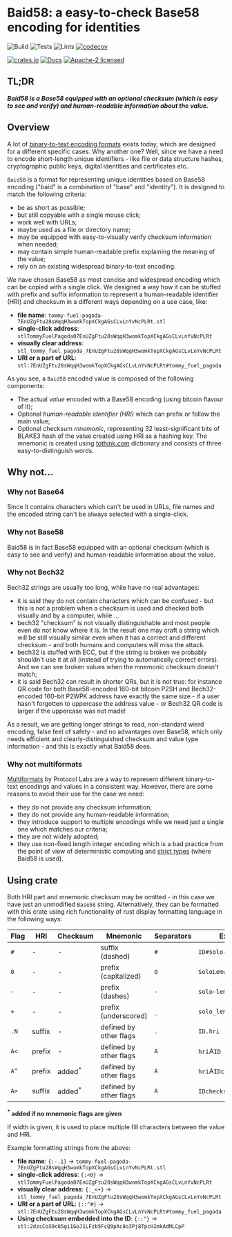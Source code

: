 # Baid58: a easy-to-check Base58 encoding for identities

![Build](https://github.com/UBIDECO/rust-baid58/workflows/Build/badge.svg)
![Tests](https://github.com/UBIDECO/rust-baid58/workflows/Tests/badge.svg)
![Lints](https://github.com/UBIDECO/rust-baid58/workflows/Lints/badge.svg)
[![codecov](https://codecov.io/gh/UBIDECO/rust-baid58/branch/master/graph/badge.svg)](https://codecov.io/gh/UBIDECO/rust-baid58)

[![crates.io](https://img.shields.io/crates/v/baid58)](https://crates.io/crates/baid58)
[![Docs](https://docs.rs/baid58/badge.svg)](https://docs.rs/cyphernet)
[![Apache-2 licensed](https://img.shields.io/crates/l/baid58)](./LICENSE)

## TL;DR

_**Baid58 is a Base58 equipped with an optional checksum (which is easy to
see and verify) and human-readable information about the value.**_

## Overview

A lot of [binary-to-text encoding formats][b2t] exists today, which are designed
for a different specific cases. Why another one? Well, since we have a need to
encode short-length unique identifiers - like file or data structure hashes,
cryptographic public keys, digital identities and certificates etc..

`Baid58` is a format for representing unique identities based on Base58 encoding
("baid" is a combination of "base" and "identity"). It is designed to match the
following criteria:
* be as short as possible;
* but still copyable with a single mouse click;
* work well with URLs;
* maybe used as a file or directory name;
* may be equipped with easy-to-visually verify checksum information when needed;
* may contain simple human-readable prefix explaining the meaning of the value;
* rely on an existing widespread binary-to-text encoding.

We have chosen Base58 as most concise and widespread encoding which can be 
copied with a single click. We designed a way how it can be stuffed with prefix
and suffix information to represent a human-readable identifier (HRI) and
checksum in a different ways depending on a use case, like:

- **file name**:
  `tommy-fuel-pagoda-7EnUZgFtu28sWqqH3womkTopXCkgAGsCLvLnYvNcPLRt.stl`
- **single-click address**:
  `stlTommyFuelPagoda07EnUZgFtu28sWqqH3womkTopXCkgAGsCLvLnYvNcPLRt`
- **visually clear address**:
  `stl_tommy_fuel_pagoda_7EnUZgFtu28sWqqH3womkTopXCkgAGsCLvLnYvNcPLRt`
- **URI or a part of URL**:
  `stl:7EnUZgFtu28sWqqH3womkTopXCkgAGsCLvLnYvNcPLRt#tommy_fuel_pagoda`

As you see, a `Baid58` encoded value is composed of the following components:
* The actual *value* encoded with a Base58 encoding (using bitcoin flavour of 
  it);
* Optional *human-readable identifier (HRI)* which can prefix or follow the main 
  value;
* Optional checksum *mnemonic*, representing 32 least-significant bits of BLAKE3
  hash of the value created using HRI as a hashing key. The mnemonic is created
  using [tothink.com] dictionary and consists of three easy-to-distinguish 
  words.


## Why not...

### Why not Base64

Since it contains characters which can't be used in URLs, file names and the
encoded string can't be always selected with a single-click.

### Why not Base58

Baid58 is in fact Base58 equipped with an optional checksum (which is easy to
see and verify) and human-readable information about the value.

### Why not Bech32

Bech32 strings are usually too long, while have no real advantages:
* it is said they do not contain characters which can be confused - but this is
  not a problem when a checksum is used and checked both visually and by a
  computer, while ...
* bech32 "checksum" is not visually distinguishable and most people even do not
  know where it is. In the result one may craft a string which will be still
  visually similar even when it has a correct and different checksum - and both
  humans and computers will miss the attack.
* bech32 is stuffed with ECC, but if the string is broken we probably shouldn't
  use it at all (instead of trying to automatically correct errors). And we can
  see broken values when the mnemonic checksum doesn't match;
* it is said Bech32 can result in shorter QRs, but it is not true: for instance
  QR code for both Base58-encoded 160-bit bitcoin P2SH and Bech32-encoded 
  160-bit P2WPK address have exactly the same size - if a user hasn't forgotten
  to uppercase the address value - or Bech32 QR code is larger if the uppercase
  was not made!

As a result, we are getting longer strings to read, non-standard wierd 
encoding, false feel of safety - and no advantages over Base58, which only needs
efficient and clearly-distinguished checksum and value type information - and
this is exactly what Baid58 does.

### Why not multiformats

[Multiformats] by Protocol Labs are a way to represent different binary-to-text
encodings and values in a consistent way. However, there are some reasons to
avoid their use for the case we need:
- they do not provide any checksum information;
- they do not provide any human-readable information;
- they introduce support to multiple encodings while we need just a single one
  which matches our criteria;
- they are not widely adopted;
- they use non-fixed length integer encoding which is a bad practice from the
  point of view of deterministic computing and [strict types] (where Baid58 is
  used).

## Using crate

Both HRI part and mnemonic checksum may be omitted - in this case we have just
an unmodified `Base58` string. Alternatively, they can be formatted with this 
crate using rich functionality of rust display formatting language in the 
following ways:

| Flag | HRI    | Checksum          | Mnemonic               | Separators | Example                |
|------|--------|-------------------|------------------------|------------|------------------------|
| `#`  | -      | -                 | suffix (dashed)        | `#`        | `ID#solo-lemur-wishes` |
| `0`  | -      | -                 | prefix (capitalized)   | `0`        | `SoloLemurWishes0ID`   |
| `-`  | -      | -                 | prefix (dashes)        | `-`        | `solo-lemur-wishes-ID` |
| `+`  | -      | -                 | prefix (underscored)   | `_`        | `solo_lemur_wishes_ID` |
| `.N` | suffix | -                 | defined by other flags | `.`        | `ID.hri`               |
| `A<` | prefix | -                 | defined by other flags | `A`        | `hri`A`ID`             |
| `A^` | prefix | added<sup>*</sup> | defined by other flags | `A`        | `hri`A`IDchecksum`     |
| `A>` | suffix | added<sup>*</sup> | defined by other flags | `A`        | `IDchecksum`A`hri`     |

__<sup>*</sup> added if no mnemonic flags are given__

If width is given, it is used to place multiple fill characters between the
value and HRI.

Example formatting strings from the above:
- **file name**: `{:-.1}` ->
  `tommy-fuel-pagoda-7EnUZgFtu28sWqqH3womkTopXCkgAGsCLvLnYvNcPLRt.stl`
- **single-click address**: `{:<0}` ->
  `stlTommyFuelPagoda07EnUZgFtu28sWqqH3womkTopXCkgAGsCLvLnYvNcPLRt`
- **visually clear address**: `{:_<+}` ->
  `stl_tommy_fuel_pagoda_7EnUZgFtu28sWqqH3womkTopXCkgAGsCLvLnYvNcPLRt`
- **URI or a part of URL**: `{::^#}` ->
  `stl:7EnUZgFtu28sWqqH3womkTopXCkgAGsCLvLnYvNcPLRt#tommy_fuel_pagoda`
- **Using checksum embedded into the ID**: `{::^}` ->
  `stl:2dzcCoX9c65gi1GoJ1LFzb5FcQ9pAc8o3Pj8TpcH2mkAdMLCpP`


[b2t]: https://en.wikipedia.org/wiki/Binary-to-text_encoding
[tothink.com]: http://web.archive.org/web/20101031205747/http://www.tothink.com/mnemonic/
[multiformats]: https://github.com/multiformats
[strict types]: https://strict-types.org
